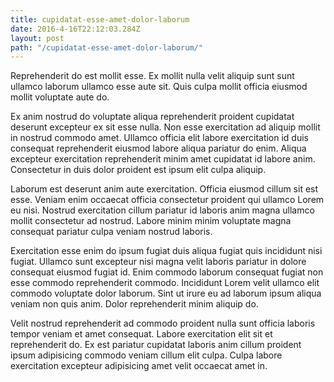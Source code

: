 ```yaml
---
title: cupidatat-esse-amet-dolor-laborum
date: 2016-4-16T22:12:03.284Z
layout: post
path: "/cupidatat-esse-amet-dolor-laborum/"
---
```


Reprehenderit do est mollit esse. Ex mollit nulla velit aliquip sunt sunt ullamco laborum ullamco esse aute sit. Quis culpa mollit officia eiusmod mollit voluptate aute do.

Ex anim nostrud do voluptate aliqua reprehenderit proident cupidatat deserunt excepteur ex sit esse nulla. Non esse exercitation ad aliquip mollit in nostrud commodo amet. Ullamco officia elit labore exercitation id duis consequat reprehenderit eiusmod labore aliqua pariatur do enim. Aliqua excepteur exercitation reprehenderit minim amet cupidatat id labore anim. Consectetur in duis dolor proident est ipsum elit culpa aliquip.

Laborum est deserunt anim aute exercitation. Officia eiusmod cillum sit est esse. Veniam enim occaecat officia consectetur proident qui ullamco Lorem eu nisi. Nostrud exercitation cillum pariatur id laboris anim magna ullamco mollit consectetur ad nostrud. Labore minim minim voluptate magna consequat pariatur culpa veniam nostrud laboris.

Exercitation esse enim do ipsum fugiat duis aliqua fugiat quis incididunt nisi fugiat. Ullamco sunt excepteur nisi magna velit laboris pariatur in dolore consequat eiusmod fugiat id. Enim commodo laborum consequat fugiat non esse commodo reprehenderit commodo. Incididunt Lorem velit ullamco elit commodo voluptate dolor laborum. Sint ut irure eu ad laborum ipsum aliqua veniam non quis anim. Dolor reprehenderit minim aliquip do.

Velit nostrud reprehenderit ad commodo proident nulla sunt officia laboris tempor veniam et amet consequat. Labore exercitation elit sit et reprehenderit do. Ex est pariatur cupidatat laboris anim cillum proident ipsum adipisicing commodo veniam cillum elit culpa. Culpa labore exercitation excepteur adipisicing amet velit occaecat amet in.